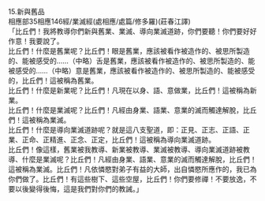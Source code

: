 15.新與舊品  
相應部35相應146經/業滅經(處相應/處篇/修多羅)(莊春江譯)  
「比丘們！我將教導你們新與舊業、業滅、導向業滅道跡，你們要聽！你們要好好作意！我要說了。  
比丘們！什麼是舊業呢？比丘們！眼是舊業，應該被看作被造作的、被思所製造的、能被感受的……（中略）舌是舊業，應該被看作被造作的、被思所製造的、能被感受的……（中略）意是舊業，應該被看作被造作的、被思所製造的、能被感受的，比丘們！這被稱為舊業。  
比丘們！什麼是新業呢？比丘們！凡現在以身、語、意做業，比丘們！這被稱為新業。  
比丘們！什麼是業滅呢？比丘們！凡經由身業、語業、意業的滅而觸達解脫，比丘們！這被稱為業滅。  
比丘們！什麼是導向業滅道跡呢？就是這八支聖道，即：正見、正志、正語、正業、正命、正精進、正念、正定，比丘們！這被稱為導向業滅道跡。  
比丘們！像這樣，舊業被我教導、新業被教導、業滅被教導、導向業滅道跡被教導、什麼是業滅呢？比丘們！凡經由身業、語業、意業的滅而觸達解脫，比丘們！這被稱為業滅。比丘們！凡依憐愍對弟子有益的大師，出自憐愍所應作的，我已為你們做了。比丘們！有這些樹下、這些空屋，比丘們！你們要修禪！不要放逸，不要以後變得後悔，這是我們對你們的教誡。」  
  
  
